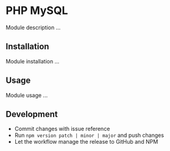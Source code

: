 # PHP MySQL 

Module description ...

## Installation

Module installation ...

## Usage

Module usage ...

## Development

- Commit changes with issue reference
- Run `npm version patch | minor | major` and push changes
- Let the workflow manage the release to GitHub and NPM